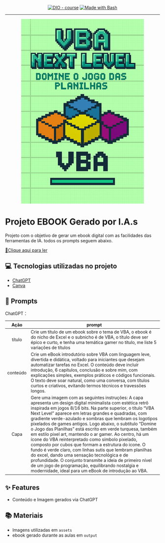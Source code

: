 


<p align="center">
<a href="https://dio.me/"><img src="https://img.shields.io/badge/DIO-Course-28DA77?logo=youtube" alt="DIO - course"></a>
<a href="https://www.gnu.org/software/bash/" title="Go to Bash homepage"><img src="https://img.shields.io/badge/Prompt-Project-blue?logo=gnu-bash&amp;logoColor=white" alt="Made with Bash"></a></p>

-------


<p align="center">
<img 
    src="./assets/cover.png"
    width="400"  
/>
</p>

# Projeto EBOOK Gerado por I.A.s


Projeto com o objetivo de gerar um ebook digital com as facilidades das ferramentas de IA. todos os prompts
seguem abaixo.

<a href="https://github.com/NayaMicheletti/ebook-create/blob/main/output/E-Book%20-%20VBA%20Next%20Level.pdf" title="View PDF now"> 📕Clique aqui para ler</a>

## 💻 Tecnologias utilizadas no projeto

- [ChatGPT](https://chat.openai.com/) 
- [Canva](https://www.canva.com/)

## 🧠 Prompts


ChatGPT：

|   Ação   | prompt                                                                                                                                                                                                                                                                         |
| :------: | ------------------------------------------------------------------------------------------------------------------------------------------------------------------------------------------------------------------------------------------------------------------------------ |
|  título  | Crie um título de um ebook sobre o tema de VBA, o ebook é do nicho de Excel e o subnicho é de VBA, o título deve ser épico e curto, e tenha uma temática gamer no título, me liste 5 variações de títulos                                                       |
| conteúdo | Crie um eBook introdutório sobre VBA com linguagem leve, divertida e didática, voltado para iniciantes que desejam automatizar tarefas no Excel. O conteúdo deve incluir introdução, 6 capítulos, conclusão e sobre mim, com explicações simples, exemplos práticos e códigos funcionais. O texto deve soar natural, como uma conversa, com títulos curtos e criativos, evitando termos técnicos e travessões longos. |
| Capa | Gere uma imagem com as seguintes instruções: A capa apresenta um design digital minimalista com estética retrô inspirada em jogos 8/16 bits. Na parte superior, o título “VBA Next Level” aparece em letras grandes e quadradas, com gradiente verde-azulado e sombras que lembram os logotipos pixelados de games antigos. Logo abaixo, o subtítulo “Domine o Jogo das Planilhas” está escrito em verde turquesa, também em estilo pixel art, mantendo o ar gamer. Ao centro, há um ícone do VBA reinterpretado como símbolo pixelado, composto por cubos que formam a estrutura do icone. O fundo é verde claro, com linhas sutis que lembram planilhas do excel, dando uma sensação tecnológica e de profundidade. O conjunto transmite a ideia de primeiro nível de um jogo de programação, equilibrando nostalgia e modernidade, ideal para um eBook de introdução ao VBA. |


## ✨ Features

- Conteúdo e Imagem gerados via ChatGPT

## 📚 Materiais

- Imagens utilizadas em `assets`
- ebook gerado durante as aulas em `output`


